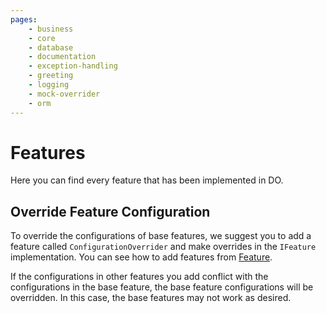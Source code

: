 ```yaml
---
pages:
    - business
    - core
    - database
    - documentation
    - exception-handling
    - greeting
    - logging
    - mock-overrider
    - orm
---
```


# Features

Here you can find every feature that has been implemented in DO.

## Override Feature Configuration

To override the configurations of base features, we suggest you to add a
feature called `ConfigurationOverrider` and make overrides in the `IFeature`
implementation. You can see how to add features from
[Feature](../architecture/feature.md).

If the configurations in other features you add conflict with the
configurations in the base feature, the base feature configurations will be
overridden. In this case, the base features may not work as desired.
